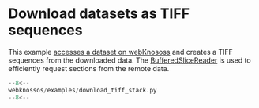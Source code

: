 # Download datasets as TIFF sequences

This example [accesses a dataset on webKnososs](../../api/webknossos/dataset/dataset.md#webknossos.dataset.dataset.Dataset.open_remote) and creates a TIFF sequences from the downloaded data. The [BufferedSliceReader](../../api/webknossos/dataset/view.md#webknossos.dataset.view.View.get_buffered_slice_reader) is used to efficiently request sections from the remote data.

```python
--8<--
webknossos/examples/download_tiff_stack.py
--8<--
```
